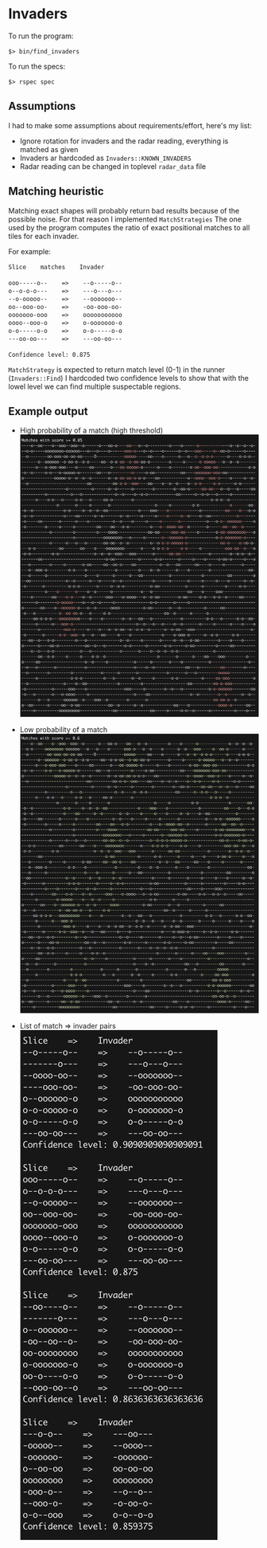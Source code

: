 # Invaders

To run the program:

```
$> bin/find_invaders
```

To run the specs:

``` 
$> rspec spec
```

## Assumptions

I had to make some assumptions about requirements/effort, here's my list:

* Ignore rotation for invaders and the radar reading, everything is matched as given
* Invaders ar hardcoded as `Invaders::KNOWN_INVADERS`
* Radar reading can be changed in toplevel `radar_data` file

## Matching heuristic

Matching exact shapes will probably return bad results because of the possible noise.
For that reason I implemented `MatchStrategies` The one used by the program computes
the ratio of exact positional matches to all tiles for each invader.

For example:

```
Slice    matches    Invader

ooo-----o--    =>    --o-----o--
o--o-o-o---    =>    ---o---o---
--o-ooooo--    =>    --ooooooo--
oo--ooo-oo-    =>    -oo-ooo-oo-
ooooooo-ooo    =>    ooooooooooo
oooo--ooo-o    =>    o-ooooooo-o
o-o-----o-o    =>    o-o-----o-o
---oo-oo---    =>    ---oo-oo---

Confidence level: 0.875
```

`MatchStrategy` is expected to return match level (0-1) in the runner (`Invaders::Find`) I hardcoded
two confidence levels to show that with the lowel level we can find multiple suspectable regions.

## Example output

* High probability of a match (high threshold)
![High probability matches](screens/red.png)

* Low probability of a match
![High probability matches](screens/green.png)

* List of match => invader pairs
![High probability matches](screens/slicetoinvader.png)
